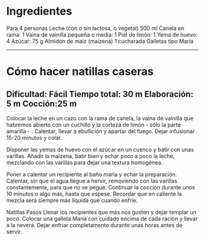 # Ingredientes
Para 4 personas
Leche (con o sin lactosa, o vegetal)
500 ml
Canela en rama: 1
Vaina de vainilla pequeña o media: 1
Piel de limón: 1
Yema de huevo: 4
Azúcar: 75 g
Almidón de maíz (maizena) 1 cucharada
Galletas tipo María

---

# Cómo hacer natillas caseras
Dificultad: Fácil
Tiempo total: 30 m
Elaboración: 5 m
Cocción:25 m
---
Colocar la leche en un cazo con la rama de canela, la vaina de vainilla que habremos abierto con un cuchillo y la corteza de limón - sólo la parte amarilla - . Calentar, llevar a ebullición y apartar del fuego. Dejar infusionar 15-20 minutos y colar.

Disponer las yemas de huevo con el azúcar en un cuenco y batir con unas varillas. Añadir la maizena, batir bien y echar poco a poco la leche, mezclando con las varillas para dejar una textura homogénea.

Poner a calentar un recipiente al baño maría y echar la preparación. Calentar, sin que el agua llegue a hervir, removiendo con las varillas constantemente, para que no se pegue. Continuar la cocción durante unos 10 minutos o algo más, hasta que espese. Recordar que en caliente la mezcla será siempre más líquida que cuando enfríe.

Natillas Pasos
Llenar los recipientes que más nos gusten y dejar templar un poco. Colocar una galleta María con cuidado encima de cada ración y llevar a la nevera. Dejar enfriar completamente durante unas horas antes de servir.
